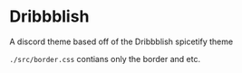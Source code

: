 # Dribbblish
A discord theme based off of the Dribbblish spicetify theme

`./src/border.css` contians only the border and etc.